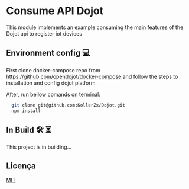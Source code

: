 # Consume API Dojot

This module implements an example consuming the main features of the Dojot api to register iot devices


## Environment config :computer:

First clone docker-compose repo from https://github.com/opendojot/docker-compose
and follow the steps to installation and config dojot platform

After, run bellow comands on terminal:

```bash
  git clone git@github.com:KollerZx/Dojot.git
  npm install
```


    
## In Build :hammer_and_wrench: :hourglass_flowing_sand:

This project is in building... 


## Licença

[MIT](https://choosealicense.com/licenses/mit/)

